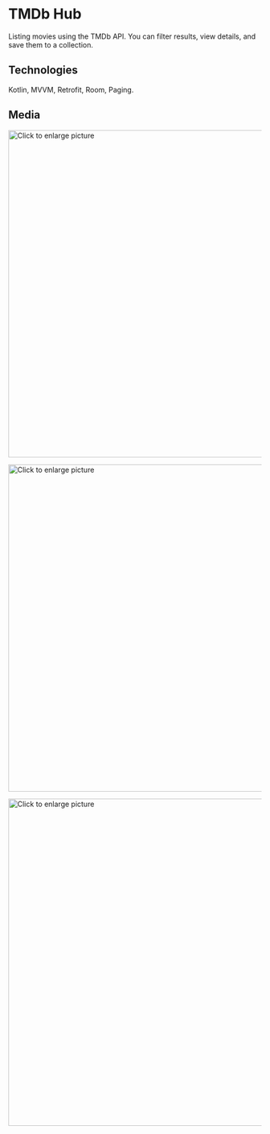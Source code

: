 # TMDb Hub
Listing movies using the TMDb API. You can filter results, view details, and save them to a collection.

## Technologies
Kotlin, MVVM, Retrofit, Room, Paging.

## Media

<a href="https://drive.google.com/uc?export=view&id=1VD7duc1DwLhVMmB6_7_sLVULIn9iyDwO"><img src="https://drive.google.com/uc?export=view&id=1VD7duc1DwLhVMmB6_7_sLVULIn9iyDwO" style="width: 650px; max-width: 100%; height: auto" title="Click to enlarge picture" />

<a href="https://drive.google.com/uc?export=view&id=124FfFq8pWwGOMlgoLu-G3SH8yCLid8Ed"><img src="https://drive.google.com/uc?export=view&id=124FfFq8pWwGOMlgoLu-G3SH8yCLid8Ed" style="width: 650px; max-width: 100%; height: auto" title="Click to enlarge picture" />

<a href="https://drive.google.com/uc?export=view&id=1RnoDe8GTUpOSR-PacpF1iTW9YCUYlPVR"><img src="https://drive.google.com/uc?export=view&id=1RnoDe8GTUpOSR-PacpF1iTW9YCUYlPVR" style="width: 650px; max-width: 100%; height: auto" title="Click to enlarge picture" />
  
